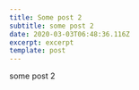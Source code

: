 ```yaml
---
title: Some post 2
subtitle: some post 2
date: 2020-03-03T06:48:36.116Z
excerpt: excerpt
template: post
---
```

some post 2
